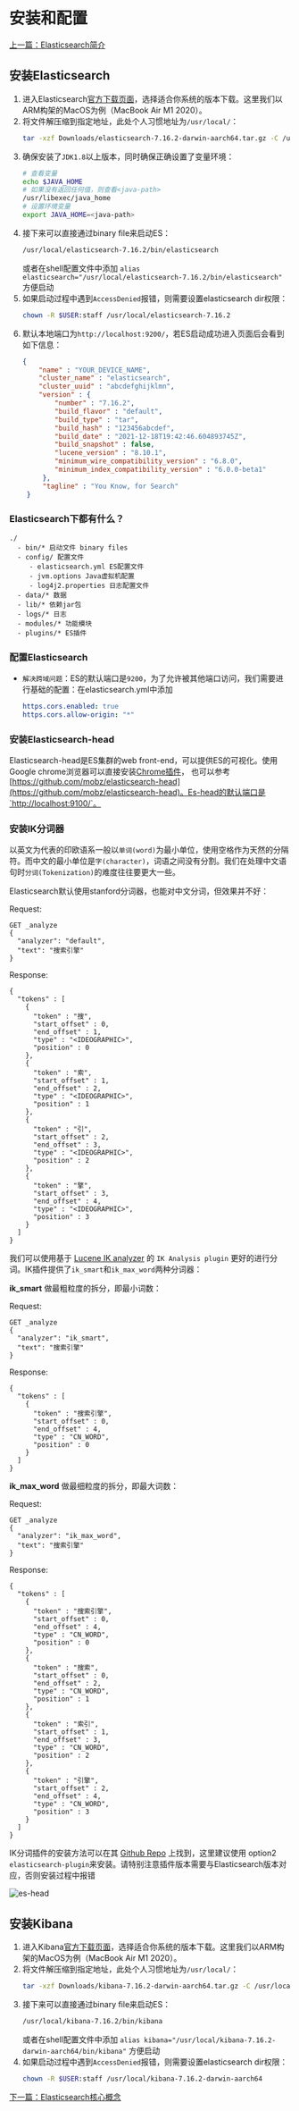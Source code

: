 # 安装和配置

[上一篇：Elasticsearch简介](/notes/es_basics.md)

## 安装Elasticsearch

1. 进入Elasticsearch[官方下载页面](https://www.elastic.co/cn/downloads/elasticsearch)，选择适合你系统的版本下载。这里我们以ARM构架的MacOS为例（MacBook Air M1 2020）。
2. 将文件解压缩到指定地址，此处个人习惯地址为`/usr/local/`：
   ```sh
   tar -xzf Downloads/elasticsearch-7.16.2-darwin-aarch64.tar.gz -C /usr/local
   ```
3. 确保安装了`JDK1.8`以上版本，同时确保正确设置了变量环境：
   ```sh
   # 查看变量
   echo $JAVA_HOME
   # 如果没有返回任何值，则查看<java-path>
   /usr/libexec/java_home
   # 设置环境变量
   export JAVA_HOME=<java-path>
   ```
4. 接下来可以直接通过binary file来启动ES：
   ```sh
   /usr/local/elasticsearch-7.16.2/bin/elasticsearch
   ```
   或者在shell配置文件中添加 `alias elasticsearch="/usr/local/elasticsearch-7.16.2/bin/elasticsearch"` 方便启动
5. 如果启动过程中遇到`AccessDenied`报错，则需要设置elasticsearch dir权限：
    ```sh
    chown -R $USER:staff /usr/local/elasticsearch-7.16.2
    ```
6. 默认本地端口为`http://localhost:9200/`，若ES启动成功进入页面后会看到如下信息：
   ```json
   {
       "name" : "YOUR_DEVICE_NAME",
       "cluster_name" : "elasticsearch",
       "cluster_uuid" : "abcdefghijklmn",
       "version" : {
           "number" : "7.16.2",
           "build_flavor" : "default",
           "build_type" : "tar",
           "build_hash" : "123456abcdef",
           "build_date" : "2021-12-18T19:42:46.604893745Z",
           "build_snapshot" : false,
           "lucene_version" : "8.10.1",
           "minimum_wire_compatibility_version" : "6.8.0",
           "minimum_index_compatibility_version" : "6.0.0-beta1"
        },
        "tagline" : "You Know, for Search"
    }
   ```

### Elasticsearch下都有什么？            
```
./
  - bin/* 启动文件 binary files
  - config/ 配置文件
     - elasticsearch.yml ES配置文件
     - jvm.options Java虚拟机配置
     - log4j2.properties 日志配置文件
  - data/* 数据
  - lib/* 依赖jar包
  - logs/* 日志
  - modules/* 功能模块
  - plugins/* ES插件
```

### 配置Elasticsearch
- `解决跨域问题`：ES的默认端口是`9200`，为了允许被其他端口访问，我们需要进行基础的配置：在elasticsearch.yml中添加
    ```yml
    https.cors.enabled: true
    https.cors.allow-origin: "*"
    ```

### 安装Elasticsearch-head
Elasticsearch-head是ES集群的web front-end，可以提供ES的可视化。使用Google chrome浏览器可以直接安装[Chrome插件](https://chrome.google.com/webstore/detail/elasticsearch-head/ffmkiejjmecolpfloofpjologoblkegm)， 也可以参考[https://github.com/mobz/elasticsearch-head](https://github.com/mobz/elasticsearch-head)。Es-head的默认端口是`http://localhost:9100/`。

### 安装IK分词器
以英文为代表的印欧语系一般以`单词(word)`为最小单位，使用空格作为天然的分隔符。而中文的最小单位是`字(character)`，词语之间没有分割。我们在处理中文语句时`分词(Tokenization)`的难度往往要更大一些。

Elasticsearch默认使用stanford分词器，也能对中文分词，但效果并不好：

Request:
```
GET _analyze
{
  "analyzer": "default",
  "text": "搜索引擎"
}
```
Response:
```
{
  "tokens" : [
    {
      "token" : "搜",
      "start_offset" : 0,
      "end_offset" : 1,
      "type" : "<IDEOGRAPHIC>",
      "position" : 0
    },
    {
      "token" : "索",
      "start_offset" : 1,
      "end_offset" : 2,
      "type" : "<IDEOGRAPHIC>",
      "position" : 1
    },
    {
      "token" : "引",
      "start_offset" : 2,
      "end_offset" : 3,
      "type" : "<IDEOGRAPHIC>",
      "position" : 2
    },
    {
      "token" : "擎",
      "start_offset" : 3,
      "end_offset" : 4,
      "type" : "<IDEOGRAPHIC>",
      "position" : 3
    }
  ]
}
```

我们可以使用基于 [Lucene IK analyzer](https://code.google.com/archive/p/ik-analyzer/) 的 `IK Analysis plugin` 更好的进行分词。IK插件提供了`ik_smart`和`ik_max_word`两种分词器：

**ik_smart** 做最粗粒度的拆分，即最小词数：

Request:
```
GET _analyze
{
  "analyzer": "ik_smart",
  "text": "搜索引擎"
}
```
Response:
```
{
  "tokens" : [
    {
      "token" : "搜索引擎",
      "start_offset" : 0,
      "end_offset" : 4,
      "type" : "CN_WORD",
      "position" : 0
    }
  ]
}
```

**ik_max_word** 做最细粒度的拆分，即最大词数：

Request:
```
GET _analyze
{
  "analyzer": "ik_max_word",
  "text": "搜索引擎"
}
```
Response:
```
{
  "tokens" : [
    {
      "token" : "搜索引擎",
      "start_offset" : 0,
      "end_offset" : 4,
      "type" : "CN_WORD",
      "position" : 0
    },
    {
      "token" : "搜索",
      "start_offset" : 0,
      "end_offset" : 2,
      "type" : "CN_WORD",
      "position" : 1
    },
    {
      "token" : "索引",
      "start_offset" : 1,
      "end_offset" : 3,
      "type" : "CN_WORD",
      "position" : 2
    },
    {
      "token" : "引擎",
      "start_offset" : 2,
      "end_offset" : 4,
      "type" : "CN_WORD",
      "position" : 3
    }
  ]
}
```

IK分词插件的安装方法可以在其 [Github Repo](https://github.com/medcl/elasticsearch-analysis-ik) 上找到，这里建议使用 option2 `elasticsearch-plugin`来安装。请特别注意插件版本需要与Elasticsearch版本对应，否则安装过程中报错

![es-head](/figures/es-head.png)

## 安装Kibana

1. 进入Kibana[官方下载页面](https://www.elastic.co/cn/downloads/kibana)，选择适合你系统的版本下载。这里我们以ARM构架的MacOS为例（MacBook Air M1 2020）。
2. 将文件解压缩到指定地址，此处个人习惯地址为`/usr/local/`：
   ```sh
   tar -xzf Downloads/kibana-7.16.2-darwin-aarch64.tar.gz -C /usr/local
   ```
3. 接下来可以直接通过binary file来启动ES：
   ```sh
   /usr/local/kibana-7.16.2/bin/kibana
   ```
   或者在shell配置文件中添加 `alias kibana="/usr/local/kibana-7.16.2-darwin-aarch64/bin/kibana"` 方便启动
4. 如果启动过程中遇到`AccessDenied`报错，则需要设置elasticsearch dir权限：
    ```sh
    chown -R $USER:staff /usr/local/kibana-7.16.2-darwin-aarch64
    ```

[下一篇：Elasticsearch核心概念](/notes/es_concepts.md)